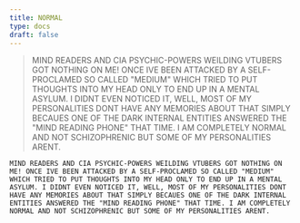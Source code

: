 ```yaml
---
title: NORMAL
type: docs
draft: false
---
```


> MIND READERS AND CIA PSYCHIC-POWERS WEILDING VTUBERS GOT NOTHING ON ME! ONCE IVE BEEN ATTACKED BY A SELF-PROCLAMED SO CALLED "MEDIUM" WHICH TRIED TO PUT THOUGHTS INTO MY HEAD ONLY TO END UP IN A MENTAL ASYLUM. I DIDNT EVEN NOTICED IT, WELL, MOST OF MY PERSONALITIES DONT HAVE ANY MEMORIES ABOUT THAT SIMPLY BECAUES ONE OF THE DARK INTERNAL ENTITIES ANSWERED THE "MIND READING PHONE" THAT TIME. I AM COMPLETELY NORMAL AND NOT SCHIZOPHRENIC BUT SOME OF MY PERSONALITIES ARENT.

```plaintext {filename="Copy to clipboard"}
MIND READERS AND CIA PSYCHIC-POWERS WEILDING VTUBERS GOT NOTHING ON ME! ONCE IVE BEEN ATTACKED BY A SELF-PROCLAMED SO CALLED "MEDIUM" WHICH TRIED TO PUT THOUGHTS INTO MY HEAD ONLY TO END UP IN A MENTAL ASYLUM. I DIDNT EVEN NOTICED IT, WELL, MOST OF MY PERSONALITIES DONT HAVE ANY MEMORIES ABOUT THAT SIMPLY BECAUES ONE OF THE DARK INTERNAL ENTITIES ANSWERED THE "MIND READING PHONE" THAT TIME. I AM COMPLETELY NORMAL AND NOT SCHIZOPHRENIC BUT SOME OF MY PERSONALITIES ARENT.
```
